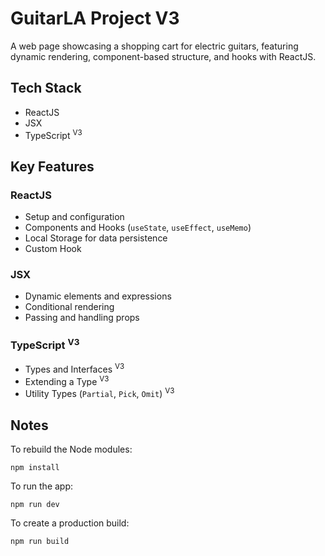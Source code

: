 # GuitarLA Project V3

A web page showcasing a shopping cart for electric guitars, featuring dynamic rendering, component-based structure, and hooks with ReactJS.

## Tech Stack
- ReactJS
- JSX
- TypeScript <sup>V3</sup>

## Key Features

### ReactJS
- Setup and configuration
- Components and Hooks (`useState`, `useEffect`, `useMemo`)
- Local Storage for data persistence
- Custom Hook

### JSX
- Dynamic elements and expressions
- Conditional rendering
- Passing and handling props

### TypeScript <sup>V3</sup>
- Types and Interfaces <sup>V3</sup> 
- Extending a Type <sup>V3</sup> 
- Utility Types (`Partial`, `Pick`, `Omit`) <sup>V3</sup> 

## Notes

To rebuild the Node modules:
```
npm install
```

To run the app:
```
npm run dev
```

To create a production build:
```
npm run build
```